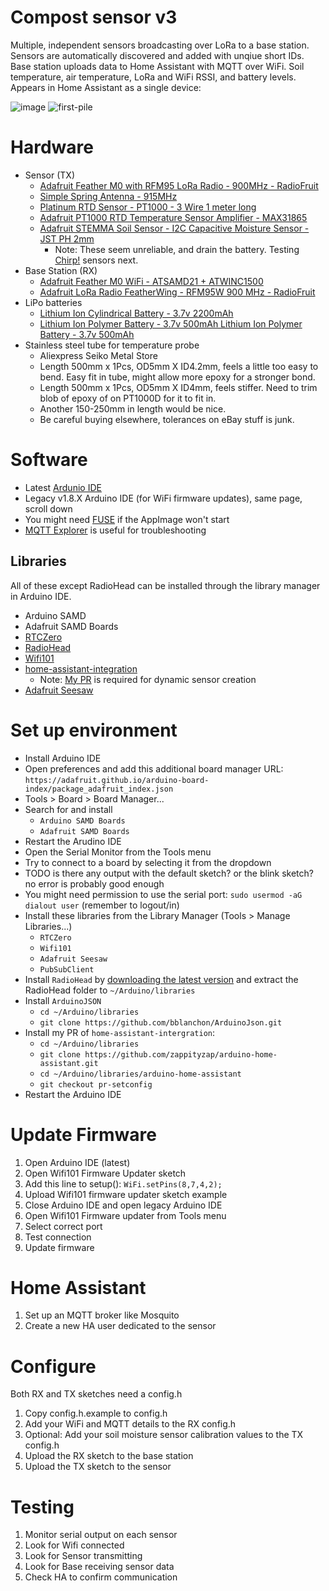 # Compost sensor v3
Multiple, independent sensors broadcasting over LoRa to a base station. Sensors are automatically discovered and added with unqiue short IDs. Base station uploads data to Home Assistant with MQTT over WiFi. Soil temperature, air temperature, LoRa and WiFi RSSI, and battery levels. Appears in Home Assistant as a single device:

![image](https://github.com/user-attachments/assets/42d3b3e0-2441-4c18-acfd-babad10f984e)
![first-pile](https://github.com/user-attachments/assets/d5145ac7-7f69-44aa-a67c-b24bfb05647d)


# Hardware
* Sensor (TX)
    * [Adafruit Feather M0 with RFM95 LoRa Radio - 900MHz - RadioFruit](https://www.adafruit.com/product/3178)
    * [Simple Spring Antenna - 915MHz](https://www.adafruit.com/product/4269)
    * [Platinum RTD Sensor - PT1000 - 3 Wire 1 meter long](https://www.adafruit.com/product/3984)
    * [Adafruit PT1000 RTD Temperature Sensor Amplifier - MAX31865](https://www.adafruit.com/product/3328)
    * [Adafruit STEMMA Soil Sensor - I2C Capacitive Moisture Sensor - JST PH 2mm](https://www.adafruit.com/product/4026)
        * Note: These seem unreliable, and drain the battery. Testing [Chirp!](https://www.tindie.com/products/miceuz/i2c-soil-moisture-sensor/) sensors next.
* Base Station (RX)
    * [Adafruit Feather M0 WiFi - ATSAMD21 + ATWINC1500](https://www.adafruit.com/product/3010)
    * [Adafruit LoRa Radio FeatherWing - RFM95W 900 MHz - RadioFruit](https://www.adafruit.com/product/3231)
* LiPo batteries
    * [Lithium Ion Cylindrical Battery - 3.7v 2200mAh](https://www.adafruit.com/product/1781)
    * [Lithium Ion Polymer Battery - 3.7v 500mAh Lithium Ion Polymer Battery - 3.7v 500mAh](https://www.adafruit.com/product/1578)
* Stainless steel tube for temperature probe
    * Aliexpress Seiko Metal Store
    * Length 500mm x 1Pcs, OD5mm X ID4.2mm, feels a little too easy to bend. Easy fit in tube, might allow more epoxy for a stronger bond.
    * Length 500mm x 1Pcs, OD5mm X ID4mm, feels stiffer. Need to trim blob of epoxy of on PT1000D for it to fit in.
    * Another 150-250mm in length would be nice.
    * Be careful buying elsewhere, tolerances on eBay stuff is junk.

# Software
* Latest [Ardunio IDE](http://www.arduino.cc/en/Main/Software)
* Legacy v1.8.X Arduino IDE (for WiFi firmware updates), same page, scroll down
* You might need [FUSE](https://github.com/AppImage/AppImageKit/wiki/FUSE) if the AppImage won't start
* [MQTT Explorer](https://mqtt-explorer.com/) is useful for troubleshooting

## Libraries
All of these except RadioHead can be installed through the library manager in Arduino IDE.
* Arduino SAMD
* Adafruit SAMD Boards
* [RTCZero](https://www.arduino.cc/reference/en/libraries/rtczero/)
* [RadioHead](https://www.airspayce.com/mikem/arduino/RadioHead/)
* [Wifi101](https://www.arduino.cc/reference/en/libraries/wifi101/)
* [home-assistant-integration]( https://github.com/dawidchyrzynski/arduino-home-assistant)
  * Note: [My PR](https://github.com/zappityzap/arduino-home-assistant/tree/pr-setconfig) is required for dynamic sensor creation
* [Adafruit Seesaw](https://github.com/adafruit/Adafruit_Seesaw)

# Set up environment
* Install Arduino IDE
* Open preferences and add this additional board manager URL: `https://adafruit.github.io/arduino-board-index/package_adafruit_index.json`
* Tools > Board > Board Manager...
* Search for and install
  * `Arduino SAMD Boards`
  * `Adafruit SAMD Boards`
* Restart the Arudino IDE
* Open the Serial Monitor from the Tools menu
* Try to connect to a board by selecting it from the dropdown
* TODO is there any output with the default sketch? or the blink sketch? no error is probably good enough
* You might need permission to use the serial port: `sudo usermod -aG dialout user` (remember to logout/in)
* Install these libraries from the Library Manager (Tools > Manage Libraries...)
  * `RTCZero`
  * `Wifi101`
  * `Adafruit Seesaw`
  * `PubSubClient`
* Install `RadioHead` by [downloading the latest version](https://www.airspayce.com/mikem/arduino/RadioHead/) and extract the RadioHead folder to `~/Arduino/libraries`
* Install `ArduinoJSON`
  * `cd ~/Arduino/libraries`
  * `git clone https://github.com/bblanchon/ArduinoJson.git`
* Install my PR of `home-assistant-intergration`:
  * `cd ~/Arduino/libraries`
  * `git clone https://github.com/zappityzap/arduino-home-assistant.git`
  * `cd ~/Arduino/libraries/arduino-home-assistant`
  * `git checkout pr-setconfig`
* Restart the Arduino IDE

# Update Firmware
1. Open Arduino IDE (latest)
1. Open Wifi101 Firmware Updater sketch
1. Add this line to setup(): ```WiFi.setPins(8,7,4,2);```
1. Upload Wifi101 firmware updater sketch example
1. Close Arduino IDE and open legacy Arduino IDE
1. Open Wifi101 Firmware updater from Tools menu
1. Select correct port
1. Test connection
1. Update firmware

# Home Assistant
1. Set up an MQTT broker like Mosquito
1. Create a new HA user dedicated to the sensor

# Configure
Both RX and TX sketches need a config.h
1. Copy config.h.example to config.h
1. Add your WiFi and MQTT details to the RX config.h
1. Optional: Add your soil moisture sensor calibration values to the TX config.h
1. Upload the RX sketch to the base station
1. Upload the TX sketch to the sensor

# Testing
1. Monitor serial output on each sensor
1. Look for Wifi connected
1. Look for Sensor transmitting
1. Look for Base receiving sensor data
1. Check HA to confirm communication
